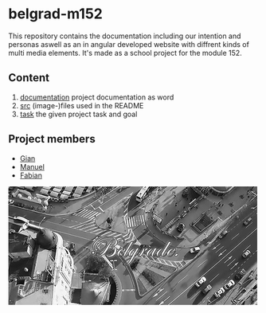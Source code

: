 # belgrad-m152
This repository contains the documentation including our intention and personas aswell as an
in angular developed website with diffrent kinds of multi media elements.
It's made as a school project for the module 152.

## Content
1. [documentation](https://github.com/Nichtgian/belgrad-m152/tree/master/documentation) project documentation as word
1. [src](https://github.com/Nichtgian/belgrad-m152/tree/master/src) (image-)files used in the README
1. [task](https://github.com/Nichtgian/belgrad-m152/tree/master/task) the given project task and goal

## Project members
* [Gian](https://github.com/Nichtgian)
* [Manuel](https://github.com/ManuelTroxler)
* [Fabian](https://github.com/bannwafa)

![Belgrad gif](src/belgrad.gif)